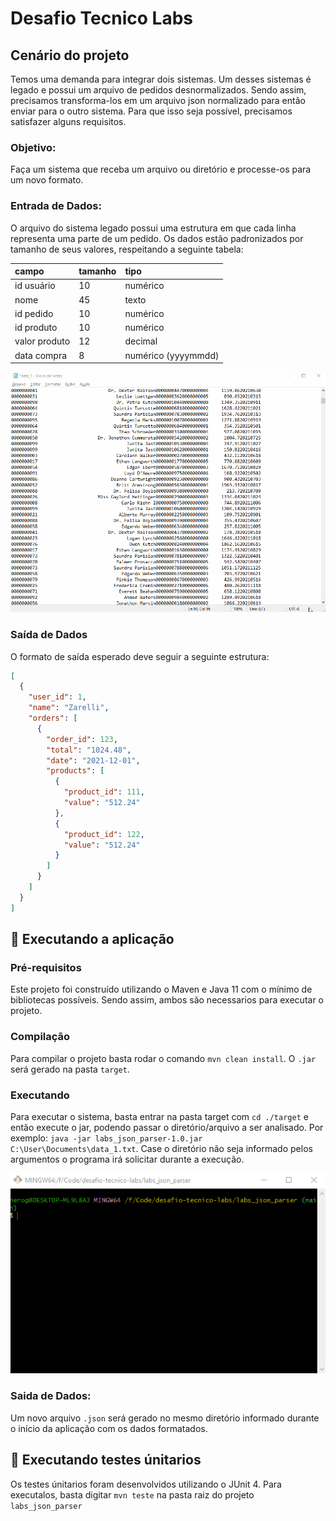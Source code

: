 # Desafio Tecnico Labs

## Cenário do projeto
Temos uma demanda para integrar dois sistemas. Um desses sistemas é legado e possui um arquivo de pedidos desnormalizados. Sendo assim, precisamos transforma-los em um arquivo json normalizado para então enviar para o outro sistema. Para que isso seja possível, precisamos satisfazer alguns requisitos.

### Objetivo:
Faça um sistema que receba um arquivo ou diretório e processe-os para um novo formato.

### Entrada de Dados:
O arquivo do sistema legado possui uma estrutura em que cada linha representa uma parte de um pedido. Os dados estão padronizados por tamanho de seus valores, respeitando a seguinte tabela:

| campo         | tamanho  | tipo                |
|:--------------|:---------|:--------------------|
| id usuário    | 10       | numérico            |
| nome          | 45       | texto               |
| id pedido     | 10       | numérico            |
| id produto    | 10       | numérico            |
| valor produto | 12       | decimal             |
| data compra   | 8        | numérico (yyyymmdd) |

![Arquivo De Dados](./docs/Data.gif)

### Saída de Dados
O formato de saída esperado deve seguir a seguinte estrutura:

```json
[
  {
    "user_id": 1,
    "name": "Zarelli",
    "orders": [
      {
        "order_id": 123,
        "total": "1024.48",
        "date": "2021-12-01",
        "products": [
          {
            "product_id": 111,
            "value": "512.24"
          },
          {
            "product_id": 122,
            "value": "512.24"
          }
        ]
      }
    ]
  }
]
```

## 🚀 Executando a aplicação

### Pré-requisitos
Este projeto foi construído utilizando o Maven e Java 11 com o mínimo de bibliotecas possíveis. Sendo assim, ambos são necessarios para executar o projeto.

### Compilação
Para compilar o projeto basta rodar o comando `mvn clean install`. O `.jar` será gerado na pasta `target`.

### Executando
Para executar o sistema, basta entrar na pasta target com `cd ./target` e
então execute o jar, podendo passar o diretório/arquivo a ser analisado. Por exemplo:
`java -jar labs_json_parser-1.0.jar C:\User\Documents\data_1.txt`. Case o diretório
não seja informado pelos argumentos o programa irá solicitar durante a execução.

![Executando Aplicacao](./assets/RunningApp.gif)

### Saida de Dados:
Um novo arquivo `.json` será gerado no mesmo diretório informado durante
o início da aplicação com os dados formatados. 

## 🧪 Executando testes únitarios
Os testes únitarios foram desenvolvidos utilizando o JUnit 4. Para executalos, 
basta digitar `mvn teste` na pasta raiz do projeto `labs_json_parser`